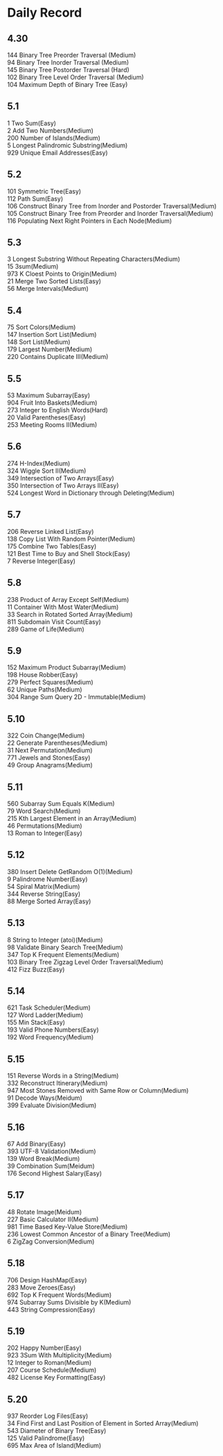 # Daily Record
## 4.30
 144 Binary Tree Preorder Traversal (Medium)  
 94 Binary Tree Inorder Traversal (Medium)  
 145 Binary Tree Postorder Traversal (Hard)  
 102 Binary Tree Level Order Traversal (Medium)  
 104 Maximum Depth of Binary Tree (Easy)  
 
## 5.1
 1 Two Sum(Easy)  
 2 Add Two Numbers(Medium)  
 200 Number of Islands(Medium)  
 5 Longest Palindromic Substring(Medium)  
 929 Unique Email Addresses(Easy)  
 
## 5.2
 101 Symmetric Tree(Easy)  
 112 Path Sum(Easy)  
 106 Construct Binary Tree from Inorder and Postorder Traversal(Medium)  
 105 Construct Binary Tree from Preorder and Inorder Traversal(Medium)  
 116 Populating Next Right Pointers in Each Node(Medium)  

## 5.3
 3 Longest Substring Without Repeating Characters(Medium)  
 15 3sum(Medium)  
 973 K Cloest Points to Origin(Medium)  
 21 Merge Two Sorted Lists(Easy)  
 56 Merge Intervals(Medium)  

## 5.4
 75 Sort Colors(Medium)  
 147 Insertion Sort List(Medium)  
 148 Sort List(Medium)  
 179 Largest Number(Medium)  
 220 Contains Duplicate III(Medium)  

## 5.5  
 53 Maximum Subarray(Easy)  
 904 Fruit Into Baskets(Medium)  
 273 Integer to English Words(Hard)  
 20 Valid Parentheses(Easy)  
 253 Meeting Rooms II(Medium)

## 5.6
 274 H-Index(Medium)  
 324 Wiggle Sort II(Medium)  
 349 Intersection of Two Arrays(Easy)  
 350 Intersection of Two Arrays II(Easy)  
 524 Longest Word in Dictionary through Deleting(Medium)  

## 5.7  
 206 Reverse Linked List(Easy)  
 138 Copy List With Random Pointer(Medium)  
 175 Combine Two Tables(Easy)  
 121 Best Time to Buy and Shell Stock(Easy)  
 7 Reverse Integer(Easy)  

## 5.8
 238 Product of Array Except Self(Medium)  
 11	Container With Most Water(Medium)  
 33	Search in Rotated Sorted Array(Medium)  
 811 Subdomain Visit Count(Easy)  
 289 Game of Life(Medium)  
 
## 5.9  
 152 Maximum Product Subarray(Medium)  
 198 House Robber(Easy)  
 279 Perfect Squares(Medium)  
 62 Unique Paths(Medium)  
 304 Range Sum Query 2D - Immutable(Medium)

## 5.10  
 322 Coin Change(Medium)  
 22	Generate Parentheses(Medium)  
 31	Next Permutation(Medium)  
 771 Jewels and Stones(Easy)  
 49	Group Anagrams(Medium)  

## 5.11  
 560 Subarray Sum Equals K(Medium)  
 79	Word Search(Medium)  
 215 Kth Largest Element in an Array(Medium)  
 46	Permutations(Medium)  
 13	Roman to Integer(Easy)  

## 5.12  
 380 Insert Delete GetRandom O(1)(Medium)  
 9 Palindrome Number(Easy)  
 54	Spiral Matrix(Medium)  
 344 Reverse String(Easy)  
 88	Merge Sorted Array(Easy)  

## 5.13  
 8 String to Integer (atoi)(Medium)  
 98 Validate Binary Search Tree(Medium)  
 347 Top K Frequent Elements(Medium)  
 103 Binary Tree Zigzag Level Order Traversal(Medium)  
 412 Fizz Buzz(Easy)  
 
## 5.14
 621 Task Scheduler(Medium)  
 127 Word Ladder(Medium)  
 155 Min Stack(Easy)  
 193 Valid Phone Numbers(Easy)     
 192 Word Frequency(Medium)  

## 5.15
 151 Reverse Words in a String(Medium)  
 332 Reconstruct Itinerary(Medium)  
 947 Most Stones Removed with Same Row or Column(Medium)  
 91 Decode Ways(Meidum)  
 399 Evaluate Division(Medium)  

## 5.16  
 67	Add Binary(Easy)       
 393 UTF-8 Validation(Medium)  
 139 Word Break(Medium)  
 39 Combination Sum(Meidum)  
 176 Second Highest Salary(Easy)  

## 5.17  
 48 Rotate Image(Meidum)  
 227 Basic Calculator II(Medium)  
 981 Time Based Key-Value Store(Medium)  
 236 Lowest Common Ancestor of a Binary Tree(Medium)  
 6 ZigZag Conversion(Medium)  

## 5.18  
 706 Design HashMap(Easy)  
 283 Move Zeroes(Easy)  
 692 Top K Frequent Words(Medium)  
 974 Subarray Sums Divisible by K(Medium)  
 443 String Compression(Easy)  

## 5.19  
 202 Happy Number(Easy)  
 923 3Sum With Multiplicity(Medium)  
 12 Integer to Roman(Medium)  
 207 Course Schedule(Medium)  
 482 License Key Formatting(Easy)  

## 5.20  
 937 Reorder Log Files(Easy)  
 34 Find First and Last Position of Element in Sorted Array(Medium)   
 543 Diameter of Binary Tree(Easy)  
 125 Valid Palindrome(Easy)  
 695 Max Area of Island(Medium)  